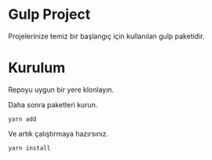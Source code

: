 # Gulp Project
Projelerinize temiz bir başlangıç için kullanılan gulp paketidir.

# Kurulum
Repoyu uygun bir yere klonlayın.

Daha sonra paketleri kurun.
```
yarn add
```
Ve artık çalıştırmaya hazırsınız.
```
yarn install
```